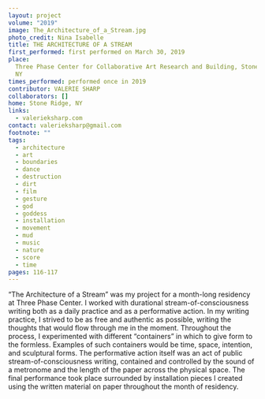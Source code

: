 ```yaml
---
layout: project
volume: "2019"
image: The_Architecture_of_a_Stream.jpg
photo_credit: Nina Isabelle
title: THE ARCHITECTURE OF A STREAM
first_performed: first performed on March 30, 2019
place:
  Three Phase Center for Collaborative Art Research and Building, Stone Ridge,
  NY
times_performed: performed once in 2019
contributor: VALERIE SHARP
collaborators: []
home: Stone Ridge, NY
links:
  - valerieksharp.com
contact: valerieksharp@gmail.com
footnote: ""
tags:
  - architecture
  - art
  - boundaries
  - dance
  - destruction
  - dirt
  - film
  - gesture
  - god
  - goddess
  - installation
  - movement
  - mud
  - music
  - nature
  - score
  - time
pages: 116-117
---
```


“The Architecture of a Stream” was my project for a month-long residency at Three Phase Center. I worked with durational stream-of-consciousness writing both as a daily practice and as a performative action. In my writing practice, I strived to be as free and authentic as possible, writing the thoughts that would flow through me in the moment. Throughout the process, I experimented with different “containers” in which to give form to the formless. Examples of such containers would be time, space, intention, and sculptural forms. The performative action itself was an act of public stream-of-consciousness writing, contained and controlled by the sound of a metronome and the length of the paper across the physical space. The final performance took place surrounded by installation pieces I created using the written material on paper throughout the month of residency.
